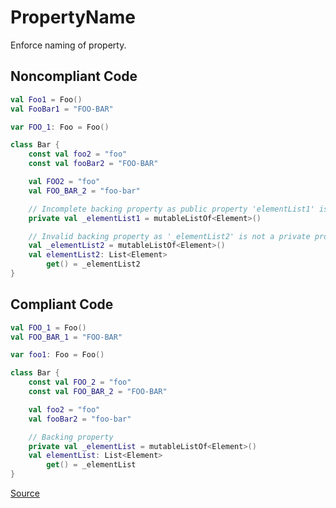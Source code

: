 # PropertyName

Enforce naming of property.

## Noncompliant Code

```kotlin
val Foo1 = Foo()
val FooBar1 = "FOO-BAR"

var FOO_1: Foo = Foo()

class Bar {
    const val foo2 = "foo"
    const val fooBar2 = "FOO-BAR"

    val FOO2 = "foo"
    val FOO_BAR_2 = "foo-bar"

    // Incomplete backing property as public property 'elementList1' is missing
    private val _elementList1 = mutableListOf<Element>()

    // Invalid backing property as '_elementList2' is not a private property
    val _elementList2 = mutableListOf<Element>()
    val elementList2: List<Element>
        get() = _elementList2
}
```
## Compliant Code

```kotlin
val FOO_1 = Foo()
val FOO_BAR_1 = "FOO-BAR"

var foo1: Foo = Foo()

class Bar {
    const val FOO_2 = "foo"
    const val FOO_BAR_2 = "FOO-BAR"

    val foo2 = "foo"
    val fooBar2 = "foo-bar"

    // Backing property
    private val _elementList = mutableListOf<Element>()
    val elementList: List<Element>
        get() = _elementList
}
```

[Source](https://detekt.dev/docs/rules/formatting#propertyname)
